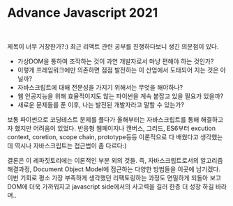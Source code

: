 <h1>Advance Javascript 2021</h1></br>
<p>제목이 너무 거창한가?:) 최근 리액트 관련 공부를 진행하다보니 생긴 의문점이 있다.</br>

- 가상DOM을 통하여 조작하는 것이 과연 개발자로서 마냥 편해야 하는 것인가?</br>
- 이렇게 프레임워크에만 의존하면 점점 발전하는 이 산업에서 도태되어 지는 것은 아닐까?</br>
- 자바스크립트에 대해 전문성을 가지기 위해서는 무엇을 해야하나?</br>
- 웹 인공지능을 위해 효율적이지도 않는 파이썬을 계속 붙잡고 있을 필요가 있을까?</br>
- 새로운 문제들를 푼 이후, 나는 발전된 개발자라고 말할 수 있는가?</br> 

보통 파이썬으로 코딩테스트 문제를 풀다가 올해부터는 자바스크립트를 통해 해결하고자 했지만 어려움이 있었다. 반응형 웹페이지나 캔버스, 그리드, ES6부터 excution context, coretion, scope chain, prototype등등 이론적으로 다 배웠다고 생각했는데 역시나 자바스크립트는 접근법이 좀 다르다:)

결론은 이 레파짓토리에는 이론적인 부분 외의 것들. 즉, 자바스크립트로서의 알고리즘해결과정, Document Object Model에 접근하는 다양한 방법들을 이곳에 남기겠다. 이번 기회로 평소 가장 부족하게 생각했던 리팩토링하는 과정도 면밀하게 되돌아 보고 DOM에 더욱 가까워지고 javascript side에서의 사고력을 길러 한층 더 성장 하길 바라며.. 
</p>
</br>


